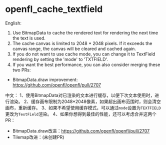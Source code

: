 # openfl_cache_textfield
English:
1. Use BitmapData to cache the rendered text for rendering the next time the text is used.
2. The cache canvas is limited to 2048 * 2048 pixels. If it exceeds the canvas range, the canvas will be cleared and cached again.
3. If you do not want to use cache mode, you can change it to TextField rendering by setting the 'mode' to 'TXTFIELD'.
4. If you want the best performance, you can also consider merging these two PRs:
- BitmapData.draw improvement: https://github.com/openfl/openfl/pull/2707

中文：
1、使用BitmapData对已渲染的文本进行缓存，以便下次文本使用时，进行渲染。
2、缓存画布限制为2048*2048像素，如果超出画布范围时，则会清空画布，重新缓存。
3、如果不希望使用缓存模式，可以通过`mode`设置为`TEXTFIELD`更改为`TextField`渲染。
4、如果你想得到最佳的性能，还可以考虑合并这两个PR：
- BitmapData.draw改进：https://github.com/openfl/openfl/pull/2707
- Tilemap改进：(未创建PR)
